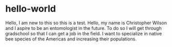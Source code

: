 # hello-world
Hello, I am new to this so this is a test.
Hello, my name is Christopher Wilson and I aspire to be an entomologist in the future.
To do so I will get through gradschool so that I can get a job in the field.
I want to specialize in native bee species of the Americas and increasing their populations.
